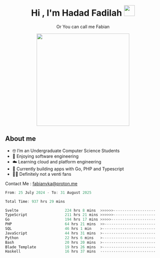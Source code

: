 <h1 align="center">Hi , I'm Hadad Fadilah  <img src="https://media.giphy.com/media/hvRJCLFzcasrR4ia7z/giphy.gif" width="35" ></h1>
<p align="center"><span>Or You can call me <span style="font: bold">Fabian</span></p>
<p align="center">
<img src="https://media.tenor.com/78dNivDemDAAAAAi/speech-bubble-venti.gif" width="300"/>    
</p>

##  About me
- 🤓 I’m an Undergraduate Computer Science Students
- 🍰 Enjoying software engineering
- ☁️ Learning cloud and platform engineering
- 🧰 Currently building apps with Go, PHP and Typescript 
- 🏃‍♂️ Definitely not a venti fans

Contact Me : fabianvka@proton.me

<!--START_SECTION:waka-->

```go
From: 25 July 2024 - To: 31 August 2025

Total Time: 937 hrs 29 mins

Svelte                     224 hrs 8 mins  >>>>>>-------------------   23.72 %
TypeScript                 211 hrs 21 mins >>>>>>-------------------   22.37 %
Go                         194 hrs 17 mins >>>>>--------------------   20.56 %
PHP                        64 hrs 21 mins  >>-----------------------   06.81 %
SQL                        46 hrs 1 min    >------------------------   04.87 %
JavaScript                 44 hrs 31 mins  >------------------------   04.71 %
Python                     22 hrs 6 mins   >------------------------   02.34 %
Bash                       20 hrs 20 mins  >------------------------   02.15 %
Blade Template             19 hrs 26 mins  >------------------------   02.06 %
Haskell                    16 hrs 37 mins  -------------------------   01.76 %
```

<!--END_SECTION:waka-->




<!--
**Fadil-Tao/Fadil-Tao** is a ✨ _special_ ✨ repository because its `README.md` (this file) appears on your GitHub profile.


